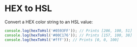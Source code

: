 
# HEX to HSL

Convert a HEX color string to an HSL value:

```js
console.log(hexToHsl('#0593FF')); // Prints [206, 100, 51]
console.log(hexToHsl('#00C176')); // Prints [157, 100, 38]
console.log(hexToHsl('#fff')); // Prints [0, 0, 100]
```
